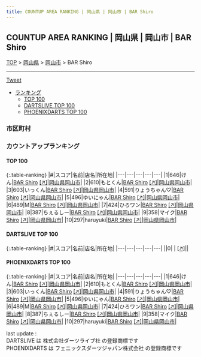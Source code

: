 ```yaml
---
title: COUNTUP AREA RANKING | 岡山県 | 岡山市 | BAR Shiro
---
```

## COUNTUP AREA RANKING | 岡山県 | 岡山市 | BAR Shiro

[TOP](/darts/rank/) > [岡山県](/darts/rank/岡山県/) > [岡山市](/darts/rank/岡山県/岡山市/) > BAR Shiro

___

<a href="https://twitter.com/share?ref_src=twsrc%5Etfw" data-text="COUNTUP AREA RANKING | 岡山県岡山市BAR Shiro" class="twitter-share-button" data-hashtags="DARTSLIVE,PHOENIXDARTS,darts,ダーツ" data-show-count="false">Tweet</a>

* [ランキング](#カウントアップランキング)
    * [TOP 100](#top-100)
    * [DARTSLIVE TOP 100](#dartslive-top-100)
    * [PHOENIXDARTS TOP 100](#phoenixdarts-top-100)

### 市区町村

<ul>

</ul>

### カウントアップランキング

#### TOP 100



{:.table-ranking}
|#|スコア|名前|店名|所在地|
|---|---|---|---|---|
|1|646|<span class="rank-name-pd">けん</span>|<a href="/darts/rank/shops/93979.html">BAR Shiro</a> <a href="https://vs.phoenixdarts.com/jp/shop/shopDetailInfo/s_93979?s_seq=93979">[↗]</a>|<a href="/darts/rank/岡山県/岡山市">岡山県岡山市</a>|
|2|610|<span class="rank-name-pd">もとくん</span>|<a href="/darts/rank/shops/93979.html">BAR Shiro</a> <a href="https://vs.phoenixdarts.com/jp/shop/shopDetailInfo/s_93979?s_seq=93979">[↗]</a>|<a href="/darts/rank/岡山県/岡山市">岡山県岡山市</a>|
|3|603|<span class="rank-name-pd">いっくん</span>|<a href="/darts/rank/shops/93979.html">BAR Shiro</a> <a href="https://vs.phoenixdarts.com/jp/shop/shopDetailInfo/s_93979?s_seq=93979">[↗]</a>|<a href="/darts/rank/岡山県/岡山市">岡山県岡山市</a>|
|4|591|<span class="rank-name-pd">りょうちゃん♡</span>|<a href="/darts/rank/shops/93979.html">BAR Shiro</a> <a href="https://vs.phoenixdarts.com/jp/shop/shopDetailInfo/s_93979?s_seq=93979">[↗]</a>|<a href="/darts/rank/岡山県/岡山市">岡山県岡山市</a>|
|5|496|<span class="rank-name-pd">ゆいにゃん</span>|<a href="/darts/rank/shops/93979.html">BAR Shiro</a> <a href="https://vs.phoenixdarts.com/jp/shop/shopDetailInfo/s_93979?s_seq=93979">[↗]</a>|<a href="/darts/rank/岡山県/岡山市">岡山県岡山市</a>|
|6|489|<span class="rank-name-pd">M</span>|<a href="/darts/rank/shops/93979.html">BAR Shiro</a> <a href="https://vs.phoenixdarts.com/jp/shop/shopDetailInfo/s_93979?s_seq=93979">[↗]</a>|<a href="/darts/rank/岡山県/岡山市">岡山県岡山市</a>|
|7|424|<span class="rank-name-pd">ひろワン</span>|<a href="/darts/rank/shops/93979.html">BAR Shiro</a> <a href="https://vs.phoenixdarts.com/jp/shop/shopDetailInfo/s_93979?s_seq=93979">[↗]</a>|<a href="/darts/rank/岡山県/岡山市">岡山県岡山市</a>|
|8|387|<span class="rank-name-pd">ちぇるしー</span>|<a href="/darts/rank/shops/93979.html">BAR Shiro</a> <a href="https://vs.phoenixdarts.com/jp/shop/shopDetailInfo/s_93979?s_seq=93979">[↗]</a>|<a href="/darts/rank/岡山県/岡山市">岡山県岡山市</a>|
|9|358|<span class="rank-name-pd">マイク</span>|<a href="/darts/rank/shops/93979.html">BAR Shiro</a> <a href="https://vs.phoenixdarts.com/jp/shop/shopDetailInfo/s_93979?s_seq=93979">[↗]</a>|<a href="/darts/rank/岡山県/岡山市">岡山県岡山市</a>|
|10|297|<span class="rank-name-pd">haruyuki</span>|<a href="/darts/rank/shops/93979.html">BAR Shiro</a> <a href="https://vs.phoenixdarts.com/jp/shop/shopDetailInfo/s_93979?s_seq=93979">[↗]</a>|<a href="/darts/rank/岡山県/岡山市">岡山県岡山市</a>|


#### DARTSLIVE TOP 100



{:.table-ranking}
|#|スコア|名前|店名|所在地|
|---|---|---|---|---|
||0|<span class="rank-name-dl"> </span>|<a href="/darts/rank/shops/.html"></a> <a href="">[↗]</a>|<a href="/darts/rank//"></a>|


#### PHOENIXDARTS TOP 100



{:.table-ranking}
|#|スコア|名前|店名|所在地|
|---|---|---|---|---|
|1|646|<span class="rank-name-pd">けん</span>|<a href="/darts/rank/shops/93979.html">BAR Shiro</a> <a href="https://vs.phoenixdarts.com/jp/shop/shopDetailInfo/s_93979?s_seq=93979">[↗]</a>|<a href="/darts/rank/岡山県/岡山市">岡山県岡山市</a>|
|2|610|<span class="rank-name-pd">もとくん</span>|<a href="/darts/rank/shops/93979.html">BAR Shiro</a> <a href="https://vs.phoenixdarts.com/jp/shop/shopDetailInfo/s_93979?s_seq=93979">[↗]</a>|<a href="/darts/rank/岡山県/岡山市">岡山県岡山市</a>|
|3|603|<span class="rank-name-pd">いっくん</span>|<a href="/darts/rank/shops/93979.html">BAR Shiro</a> <a href="https://vs.phoenixdarts.com/jp/shop/shopDetailInfo/s_93979?s_seq=93979">[↗]</a>|<a href="/darts/rank/岡山県/岡山市">岡山県岡山市</a>|
|4|591|<span class="rank-name-pd">りょうちゃん♡</span>|<a href="/darts/rank/shops/93979.html">BAR Shiro</a> <a href="https://vs.phoenixdarts.com/jp/shop/shopDetailInfo/s_93979?s_seq=93979">[↗]</a>|<a href="/darts/rank/岡山県/岡山市">岡山県岡山市</a>|
|5|496|<span class="rank-name-pd">ゆいにゃん</span>|<a href="/darts/rank/shops/93979.html">BAR Shiro</a> <a href="https://vs.phoenixdarts.com/jp/shop/shopDetailInfo/s_93979?s_seq=93979">[↗]</a>|<a href="/darts/rank/岡山県/岡山市">岡山県岡山市</a>|
|6|489|<span class="rank-name-pd">M</span>|<a href="/darts/rank/shops/93979.html">BAR Shiro</a> <a href="https://vs.phoenixdarts.com/jp/shop/shopDetailInfo/s_93979?s_seq=93979">[↗]</a>|<a href="/darts/rank/岡山県/岡山市">岡山県岡山市</a>|
|7|424|<span class="rank-name-pd">ひろワン</span>|<a href="/darts/rank/shops/93979.html">BAR Shiro</a> <a href="https://vs.phoenixdarts.com/jp/shop/shopDetailInfo/s_93979?s_seq=93979">[↗]</a>|<a href="/darts/rank/岡山県/岡山市">岡山県岡山市</a>|
|8|387|<span class="rank-name-pd">ちぇるしー</span>|<a href="/darts/rank/shops/93979.html">BAR Shiro</a> <a href="https://vs.phoenixdarts.com/jp/shop/shopDetailInfo/s_93979?s_seq=93979">[↗]</a>|<a href="/darts/rank/岡山県/岡山市">岡山県岡山市</a>|
|9|358|<span class="rank-name-pd">マイク</span>|<a href="/darts/rank/shops/93979.html">BAR Shiro</a> <a href="https://vs.phoenixdarts.com/jp/shop/shopDetailInfo/s_93979?s_seq=93979">[↗]</a>|<a href="/darts/rank/岡山県/岡山市">岡山県岡山市</a>|
|10|297|<span class="rank-name-pd">haruyuki</span>|<a href="/darts/rank/shops/93979.html">BAR Shiro</a> <a href="https://vs.phoenixdarts.com/jp/shop/shopDetailInfo/s_93979?s_seq=93979">[↗]</a>|<a href="/darts/rank/岡山県/岡山市">岡山県岡山市</a>|


<div class="footer border-top border-gray-light mt-5 pt-3 text-right text-gray">
    last update : <span style="font-weight: italic" id="foot_last_modified"></span><br />
    DARTSLIVE は 株式会社ダーツライブ社 の登録商標です<br />
    PHOENIXDARTS は フェニックスダーツジャパン株式会社 の登録商標です<br />
</div>

<script src="https://cdnjs.cloudflare.com/ajax/libs/jquery.tablesorter/2.31.3/js/jquery.tablesorter.min.js" integrity="sha512-qzgd5cYSZcosqpzpn7zF2ZId8f/8CHmFKZ8j7mU4OUXTNRd5g+ZHBPsgKEwoqxCtdQvExE5LprwwPAgoicguNg==" crossorigin="anonymous" referrerpolicy="no-referrer"></script>
<link rel="stylesheet" href="https://cdnjs.cloudflare.com/ajax/libs/jquery.tablesorter/2.31.3/css/theme.default.min.css" integrity="sha512-wghhOJkjQX0Lh3NSWvNKeZ0ZpNn+SPVXX1Qyc9OCaogADktxrBiBdKGDoqVUOyhStvMBmJQ8ZdMHiR3wuEq8+w==" crossorigin="anonymous" referrerpolicy="no-referrer" />
<script>
$(function() {
    $(".table-ranking").tablesorter({sortList:[[0, 0]]});
    $("#foot_last_modified").text(formatDate(new Date(document.lastModified), 'yyyy-MM-dd HH:mm:ss'));
});
</script>

<script async src="https://platform.twitter.com/widgets.js" charset="utf-8"></script>